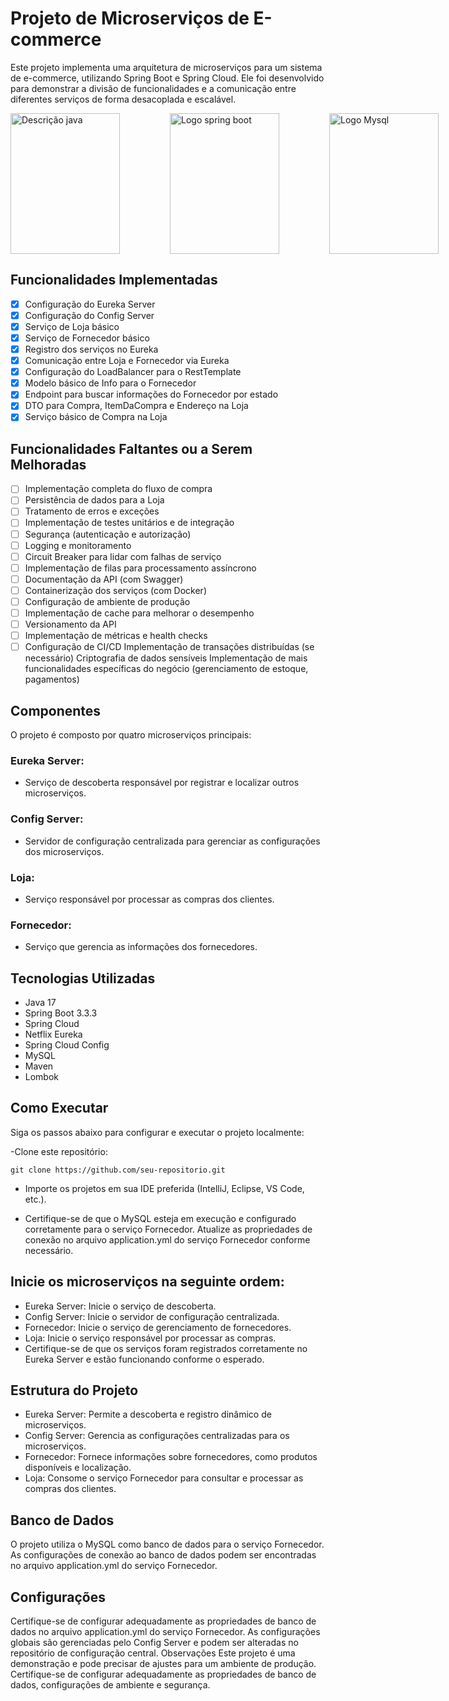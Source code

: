 # Projeto de Microserviços de E-commerce
Este projeto implementa uma arquitetura de microserviços para um sistema de e-commerce, utilizando Spring Boot e Spring Cloud. Ele foi desenvolvido para demonstrar a divisão de funcionalidades e a comunicação entre diferentes serviços de forma desacoplada e escalável.

<div style="display: flex; align-items: center;">
  <img src="https://imgs.search.brave.com/S1spvSVMR_S6rUYjv_0Az1hhx36iu7K-5JyE3OwTMz0/rs:fit:500:0:0:0/g:ce/aHR0cHM6Ly91cGxv/YWQud2lraW1lZGlh/Lm9yZy93aWtpcGVk/aWEvcHQvdGh1bWIv/My8zMC9KYXZhX3By/b2dyYW1taW5nX2xh/bmd1YWdlX2xvZ28u/c3ZnLzY0MHB4LUph/dmFfcHJvZ3JhbW1p/bmdfbGFuZ3VhZ2Vf/bG9nby5zdmcucG5n" alt="Descrição java" width="175" height="225" style="margin-right: 80px;">
  
  <img src="https://img.icons8.com/?size=100&id=90519&format=png&color=000000" alt="Logo spring boot" width="175" height="225" style="margin-right: 80px;">
  
  <img src="https://imgs.search.brave.com/gPgWl35AC6IsxLA8mGttOZExyxv_Qgd_ttjr7YULhRs/rs:fit:500:0:0:0/g:ce/aHR0cHM6Ly91cGxv/YWQud2lraW1lZGlh/Lm9yZy93aWtpcGVk/aWEvY29tbW9ucy90/aHVtYi8wLzBhL015/U1FMX3RleHRsb2dv/LnN2Zy8yMjBweC1N/eVNRTF90ZXh0bG9n/by5zdmcucG5n" alt="Logo Mysql" width="175" height="225" style="margin-right: 80px;">
</div>



## Funcionalidades Implementadas
- [x] Configuração do Eureka Server
- [x] Configuração do Config Server
- [x] Serviço de Loja básico
- [x] Serviço de Fornecedor básico
- [x] Registro dos serviços no Eureka
- [x] Comunicação entre Loja e Fornecedor via Eureka
- [x] Configuração do LoadBalancer para o RestTemplate
- [x] Modelo básico de Info para o Fornecedor
- [x] Endpoint para buscar informações do Fornecedor por estado
- [x] DTO para Compra, ItemDaCompra e Endereço na Loja
- [x] Serviço básico de Compra na Loja
## Funcionalidades Faltantes ou a Serem Melhoradas
- [ ] Implementação completa do fluxo de compra
- [ ] Persistência de dados para a Loja
- [ ] Tratamento de erros e exceções
- [ ] Implementação de testes unitários e de integração
- [ ] Segurança (autenticação e autorização)
- [ ] Logging e monitoramento
- [ ] Circuit Breaker para lidar com falhas de serviço
- [ ] Implementação de filas para processamento assíncrono
- [ ] Documentação da API (com Swagger)
- [ ] Containerização dos serviços (com Docker)
- [ ] Configuração de ambiente de produção
- [ ] Implementação de cache para melhorar o desempenho
- [ ] Versionamento da API
- [ ] Implementação de métricas e health checks
- [ ] Configuração de CI/CD
 Implementação de transações distribuídas (se necessário)
 Criptografia de dados sensíveis
 Implementação de mais funcionalidades específicas do negócio (gerenciamento de estoque, pagamentos)

## Componentes
O projeto é composto por quatro microserviços principais:

### Eureka Server: 
- Serviço de descoberta responsável por registrar e localizar outros microserviços.
### Config Server: 
- Servidor de configuração centralizada para gerenciar as configurações dos microserviços.
### Loja: 
- Serviço responsável por processar as compras dos clientes.
### Fornecedor: 
- Serviço que gerencia as informações dos fornecedores.

## Tecnologias Utilizadas
- Java 17
- Spring Boot 3.3.3
- Spring Cloud
- Netflix Eureka
- Spring Cloud Config
- MySQL
- Maven
- Lombok

## Como Executar
Siga os passos abaixo para configurar e executar o projeto localmente:

-Clone este repositório:
~~~git
git clone https://github.com/seu-repositorio.git
~~~
- Importe os projetos em sua IDE preferida (IntelliJ, Eclipse, VS Code, etc.).

- Certifique-se de que o MySQL esteja em execução e configurado corretamente para o serviço Fornecedor. Atualize as propriedades de conexão no arquivo application.yml do serviço Fornecedor conforme necessário.

## Inicie os microserviços na seguinte ordem:

- Eureka Server: Inicie o serviço de descoberta.
- Config Server: Inicie o servidor de configuração centralizada.
- Fornecedor: Inicie o serviço de gerenciamento de fornecedores.
- Loja: Inicie o serviço responsável por processar as compras.
- Certifique-se de que os serviços foram registrados corretamente no Eureka Server e estão funcionando conforme o esperado.

## Estrutura do Projeto
- Eureka Server: Permite a descoberta e registro dinâmico de microserviços.
- Config Server: Gerencia as configurações centralizadas para os microserviços.
- Fornecedor: Fornece informações sobre fornecedores, como produtos disponíveis e localização.
- Loja: Consome o serviço Fornecedor para consultar e processar as compras dos clientes.
## Banco de Dados
O projeto utiliza o MySQL como banco de dados para o serviço Fornecedor.
As configurações de conexão ao banco de dados podem ser encontradas no arquivo application.yml do serviço Fornecedor.
## Configurações
Certifique-se de configurar adequadamente as propriedades de banco de dados no arquivo application.yml do serviço Fornecedor.
As configurações globais são gerenciadas pelo Config Server e podem ser alteradas no repositório de configuração central.
Observações
Este projeto é uma demonstração e pode precisar de ajustes para um ambiente de produção.
Certifique-se de configurar adequadamente as propriedades de banco de dados, configurações de ambiente e segurança.
